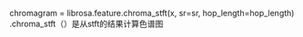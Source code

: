 chromagram = librosa.feature.chroma_stft(x, sr=sr, hop_length=hop_length)
.chroma_stft（）是从stft的结果计算色谱图
